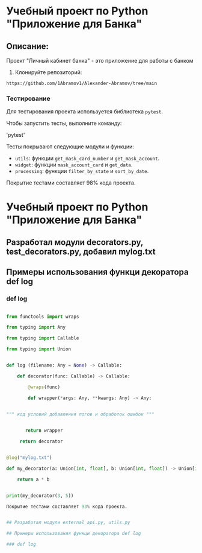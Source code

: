 # Учебный проект по Python "Приложение для Банка" 

## Описание:

Проект "Личный кабинет банка" -  это приложение для работы с банком

1. Клонируйте репозиторий:
```
https://github.com/1Abramov1/Alexander-Abramov/tree/main
```

### Тестирование

Для тестирования проекта используется библиотека `pytest`. 

Чтобы запустить тесты, выполните команду:

'pytest'

Тесты покрывают следующие модули и функции:
- `utils`: функции `get_mask_card_number` и `get_mask_account`.
- `widget`: функции `mask_account_card` и `get_data`.
- `processing`: функции `filter_by_state` и `sort_by_date`.

Покрытие тестами составляет 98% кода проекта.


# Учебный проект по Python "Приложение для Банка" 


## Разработал модули decorators.py, test_decorators.py, добавил mylog.txt


## Примеры использования функци декоратора def log


### def log

```python

from functools import wraps

from typing import Any

from typing import Callable

from typing import Union


def log (filename: Any = None) -> Callable:

    def decorator(func: Callable) -> Callable:

        @wraps(func)

        def wrapper(*args: Any, **kwargs: Any) -> Any:


""" код условий добавления логов и обработок ошибок """

        
       return wrapper

     return decorator


@log("mylog.txt")

def my_decorator(a: Union[int, float], b: Union[int, float]) -> Union[int, float]:

    return a * b


print(my_decorator(3, 5))

Покрытие тестами составляет 93% кода проекта.


## Разработал модули external_api.py, utils.py

## Примеры использования функци декоратора def log

### def log